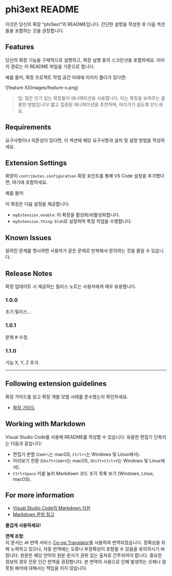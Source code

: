 <!--
CO_OP_TRANSLATOR_METADATA:
{
  "original_hash": "be0b2937160c486180ded27e4f14adeb",
  "translation_date": "2025-05-08T06:43:26+00:00",
  "source_file": "code/07.Lab/01/AIPC/extensions/phi3ext/README.md",
  "language_code": "ko"
}
-->
# phi3ext README

이것은 당신의 확장 "phi3ext"의 README입니다. 간단한 설명을 작성한 후 다음 섹션들을 포함하는 것을 권장합니다.

## Features

당신의 확장 기능을 구체적으로 설명하고, 확장 실행 중의 스크린샷을 포함하세요. 이미지 경로는 이 README 파일을 기준으로 합니다.

예를 들어, 확장 프로젝트 작업 공간 아래에 이미지 폴더가 있다면:

\!\[feature X\]\(images/feature-x.png\)

> 팁: 많은 인기 있는 확장들이 애니메이션을 사용합니다. 이는 확장을 보여주는 훌륭한 방법입니다! 짧고 집중된 애니메이션을 추천하며, 따라가기 쉽도록 만드세요.

## Requirements

요구사항이나 의존성이 있다면, 이 섹션에 해당 요구사항과 설치 및 설정 방법을 작성하세요.

## Extension Settings

확장이 `contributes.configuration` 확장 포인트를 통해 VS Code 설정을 추가했다면, 여기에 포함하세요.

예를 들어:

이 확장은 다음 설정을 제공합니다:

* `myExtension.enable`: 이 확장을 활성화/비활성화합니다.
* `myExtension.thing`: `blah`로 설정하여 특정 작업을 수행합니다.

## Known Issues

알려진 문제를 명시하면 사용자가 같은 문제로 반복해서 문의하는 것을 줄일 수 있습니다.

## Release Notes

확장 업데이트 시 제공하는 릴리스 노트는 사용자에게 매우 유용합니다.

### 1.0.0

초기 릴리스...

### 1.0.1

문제 # 수정.

### 1.1.0

기능 X, Y, Z 추가.

---

## Following extension guidelines

확장 가이드를 읽고 확장 개발 모범 사례를 준수했는지 확인하세요.

* [확장 가이드](https://code.visualstudio.com/api/references/extension-guidelines?WT.mc_id=aiml-137032-kinfeylo)

## Working with Markdown

Visual Studio Code를 사용해 README를 작성할 수 있습니다. 유용한 편집기 단축키는 다음과 같습니다:

* 편집기 분할 (`Cmd+\`는 macOS, `Ctrl+\`는 Windows 및 Linux에서).
* 미리보기 전환 (`Shift+Cmd+V`는 macOS, `Shift+Ctrl+V`는 Windows 및 Linux에서).
* `Ctrl+Space` 키를 눌러 Markdown 코드 조각 목록 보기 (Windows, Linux, macOS).

## For more information

* [Visual Studio Code의 Markdown 지원](http://code.visualstudio.com/docs/languages/markdown?WT.mc_id=aiml-137032-kinfeylo)
* [Markdown 문법 참고](https://help.github.com/articles/markdown-basics/)

**즐겁게 사용하세요!**

**면책 조항**:  
이 문서는 AI 번역 서비스 [Co-op Translator](https://github.com/Azure/co-op-translator)를 사용하여 번역되었습니다. 정확성을 위해 노력하고 있으나, 자동 번역에는 오류나 부정확성이 포함될 수 있음을 유의하시기 바랍니다. 원문은 해당 언어의 원본 문서가 권위 있는 출처로 간주되어야 합니다. 중요한 정보의 경우 전문 인간 번역을 권장합니다. 본 번역의 사용으로 인해 발생하는 오해나 잘못된 해석에 대해서는 책임을 지지 않습니다.